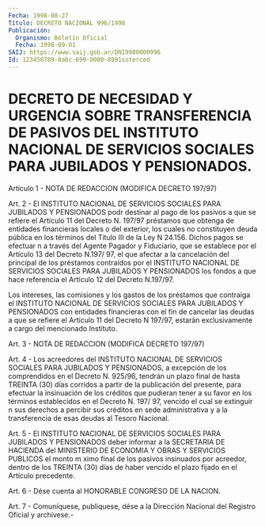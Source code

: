 ```yaml
---
Fecha: 1998-08-27
Título: DECRETO NACIONAL 996/1998
Publicación:
  Organismo: Boletín Oficial
  Fecha: 1998-09-01
SAIJ: https://www.saij.gob.ar/DN19980000996
Id: 123456789-0abc-699-0000-8991soterced
---
```

# DECRETO DE NECESIDAD Y URGENCIA SOBRE TRANSFERENCIA DE PASIVOS DEL INSTITUTO NACIONAL DE SERVICIOS SOCIALES PARA JUBILADOS Y PENSIONADOS.

<a id="1"></a>
Artículo 1 - NOTA DE REDACCION (MODIFICA DECRETO 197/97)

<a id="2"></a>
Art. 2 - El INSTITUTO NACIONAL DE SERVICIOS SOCIALES PARA JUBILADOS Y PENSIONADOS podr destinar al pago de los pasivos a que se refiere el  Artículo  11  del  Decreto  N. 197/97 préstamos que obtenga  de entidades  financieras  locales  o  del  exterior,  los  cuales  no constituyen deuda pública en los términos  del Título III de la Ley N 24.156. Dichos pagos se efectuar n a través  del Agente Pagador y Fiduciario, que se establece por el Artículo 13  del  Decreto N.197/ 97, el que afectar a la cancelación del principal de los  préstamos contraídos  por  el  INSTITUTO NACIONAL DE SERVICIOS SOCIALES  PARA JUBILADOS  Y PENSIONADOS  los  fondos  a  que  hace  referencia  el Artículo 12 del Decreto N.197/97.

Los intereses,  las  comisiones  y  los gastos de los préstamos que contraiga  el  INSTITUTO  NACIONAL  DE  SERVICIOS    SOCIALES  PARA JUBILADOS  Y PENSIONADOS con entidades financieras con  el  fin  de cancelar las  deudas  a que se refiere el Artículo 11 del Decreto N 197/97, estarán exclusivamente  a  cargo  del  mencionado Instituto.

<a id="3"></a>
Art. 3 - NOTA DE REDACCION (MODIFICA DECRETO 197/97)

<a id="4"></a>
Art.  4 -  Los  acreedores  del  INSTITUTO  NACIONAL  DE  SERVICIOS SOCIALES  PARA  JUBILADOS  Y  PENSIONADOS,  a  excepción    de  los comprendidos  en  el  Decreto  N. 925/96, tendrán un plazo final de hasta TREINTA (30) días corridos a  partir  de  la  publicación del presente, para efectuar la insinuación de los créditos que pudieran tener a su favor en los términos establecidos en el Decreto  N. 197/ 97,  vencido  el  cual  se  extinguir n sus derechos a percibir sus créditos en sede administrativa y a la transferencia de esas deudas al Tesoro Nacional.

<a id="5"></a>
Art. 5 - El INSTITUTO NACIONAL DE SERVICIOS SOCIALES PARA JUBILADOS Y  PENSIONADOS deber informar  a  la  SECRETARIA  DE  HACIENDA  del MINISTERIO DE ECONOMIA Y OBRAS Y SERVICIOS PUBLICOS el monto m ximo final de los pasivos insinuados por acreedor, dentro de los TREINTA (30)  días  de  haber  vencido  el  plazo  fijado  en  el  Artículo precedente.

<a id="6"></a>
Art.  6 -  Dése  cuenta  al  HONORABLE  CONGRESO  DE  LA NACION.

<a id="7"></a>
Art. 7 - Comuníquese, publíquese, dése a la Dirección Nacional  del Registro Oficial y archívese.-